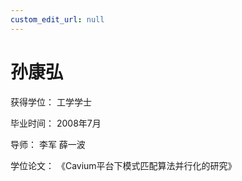 ```yaml
---
custom_edit_url: null
---
```


# 孙康弘

获得学位： 工学学士

毕业时间： 2008年7月

导师： 李军  薛一波

学位论文： 《Cavium平台下模式匹配算法并行化的研究》
